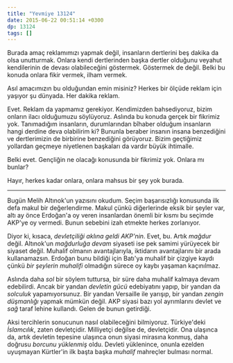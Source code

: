 ```yaml
---
title: "Yevmiye 13124"
date: 2015-06-22 00:51:14 +0300
dp: 13124
tags: []
---
```


Burada amaç reklamımızı yapmak değil, insanların dertlerini beş dakika
da olsa unutturmak. Onlara kendi dertlerinden başka dertler olduğunu
veyahut kendilerinin de devası olabileceğini göstermek. Göstermek de
değil. Belki bu konuda onlara fikir vermek, ilham vermek. 

Asıl amacımızın bu olduğundan emin misiniz? Herkes bir ölçüde reklam
için yaşıyor şu dünyada. Her dakika reklam.

Evet. Reklam da yapmamız gerekiyor. Kendimizden bahsediyoruz, bizim
onların ilacı olduğumuzu söylüyoruz. Aslında bu konuda gerçek bir
fikrimiz yok. Tanımadığım insanların, durumlarından bîhaber olduğum
insanların hangi derdine deva olabilirim ki? Bununla beraber insanın
insana benzediğini ve dertlerimizin de birbirine benzediğini
görüyoruz. Bizim geçtiğimiz yollardan geçmeye niyetlenen başkaları da
vardır büyük ihtimalle.

Belki evet. Gençliğin ne olacağı konusunda bir fikrimiz yok. Onlara mı
bunlar?

Hayır, herkes kadar onlara, onlara mahsus bir şey yok burada.

------

Bugün Melih Altınok'un yazısını okudum. Seçim başarısızlığı konusunda
ilk defa makul bir değerlendirme. Makul çünkü diğerlerinde eksik bir
şeyler var, altı ay önce Erdoğan'a oy veren insanlardan önemli bir
kısmı bu seçimde AKP'ye oy vermedi. Bunun sebebini izah etmekte herkes
zorlanıyor.

Diyor ki, kısaca, *devletçiliği aklına geldi AKP'nin*. Evet, bu. Artık
*mağdur* değil. Altınok'un *mağdurluğa devam* siyaseti ise pek samimi
yürüyecek bir siyaset değil. Muhalif olmanın avantajlarıyla, iktidarın
avantajlarını bir arada kullanamazsın. Erdoğan bunu bildiği için
Batı'ya muhalif bir çizgiye kaydı çünkü *bir şeylerin muhalifi*
olmadığın sürece oy kaybı yaşaman kaçınılmaz.

Aslında daha *sol* bir söylem tuttursa, bir süre daha muhalif kalmaya
devam edebilirdi. Ancak bir yandan *devletin gücü* edebiyatını yapıp,
bir yandan da *solculuk* yapamıyorsunuz. Bir yandan Versaille ile
yarışıp, bir yandan *zengin düşmanlığı* yapmak mümkün değil. AKP
siyasi bazı yol ayrımlarını devlet ve *sağ* taraf lehine
kullandı. Gelen de bunun getirdiği.

Aksi tercihlerin sonucunun nasıl olabileceğini
bilmiyoruz. Türkiye'deki *İslamcılık*, zaten devletçidir. Milliyetçi
değilse de, devletçidir. Ona ulaşınca da, artık devletin tepesine
ulaşınca onun siyasi mirasına konmuş, daha doğrusu *borcunu yüklenmiş*
oldu. Devleti yüklenince, onunla ezelden uyuşmayan Kürtler'in ilk
başta başka *muhalif* mahreçler bulması normal.



